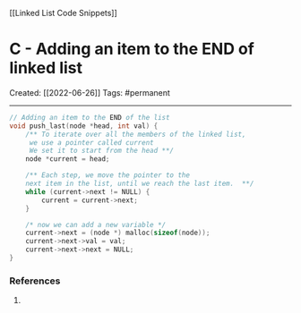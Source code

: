 [[Linked List Code Snippets]]

# C - Adding an item to the END of linked list
Created:  [[2022-06-26]]
Tags: #permanent 

---
```C
// Adding an item to the END of the list
void push_last(node *head, int val) {
    /** To iterate over all the members of the linked list,
     we use a pointer called current
     We set it to start from the head **/
    node *current = head;

    /** Each step, we move the pointer to the 
    next item in the list, until we reach the last item.  **/
    while (current->next != NULL) {
        current = current->next;
    }

    /* now we can add a new variable */
    current->next = (node *) malloc(sizeof(node));
    current->next->val = val;
    current->next->next = NULL;
}
```















### References
1. 
